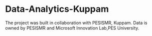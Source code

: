 # Data-Analytics-Kuppam

The project was built in collaboration with PESISMR, Kuppam. Data is owned by PESISMR and Microsoft Innovation Lab,PES University.
